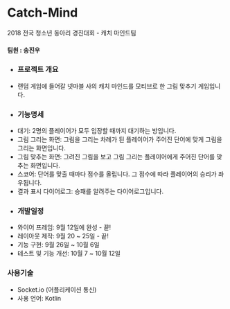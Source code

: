 # Catch-Mind
2018 전국 청소년 동아리 경진대회 - 캐치 마인드팀

#### 팀원 : 송진우

- ###  프로젝트 개요
- 랜덤 게임에 들어갈 넷마블 사의 캐치 마인드를 모티브로 한 그림 맞추기 게임입니다.
- ### 기능명세
- 대기: 2명의 플레이어가 모두 입장할 때까지 대기하는 방입니다.
- 그림 그리는 화면: 그림을 그리는 차례가 된 플레이어가 주어진 단어에 맞게 그림을 그리는 화면입니다.
- 그림 맞추는 화면: 그려진 그림을 보고 그림 그리는 플레이어에게 주어진 단어를 맞추는 화면입니다.
- 스코어: 단어를 맞출 때마다 점수를 올립니다. 그 점수에 따라 플레이어의 승리가 좌우됩니다.
- 결과 표시 다이어로그: 승패를 알려주는 다이어로그입니다.
- ### 개발일정
- 와이어 프레임: 9월 12일에 완성 - 끝!
- 레이아웃 제작: 9월 20 ~ 25일 - 끝!
- 기능 구현: 9월 26일 ~ 10월 6일
- 테스트 및 기능 개선: 10월 7 ~ 10월 12일
### 사용기술
- Socket.io (어플리케이션 통신)
- 사용 언어: Kotlin
